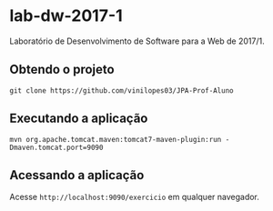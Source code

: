 # lab-dw-2017-1
Laboratório de Desenvolvimento de Software para a Web de 2017/1.

## Obtendo o projeto

`git clone https://github.com/vinilopes03/JPA-Prof-Aluno`

## Executando a aplicação

`mvn org.apache.tomcat.maven:tomcat7-maven-plugin:run -Dmaven.tomcat.port=9090`


## Acessando a aplicação

Acesse `http://localhost:9090/exercicio` em qualquer navegador.
